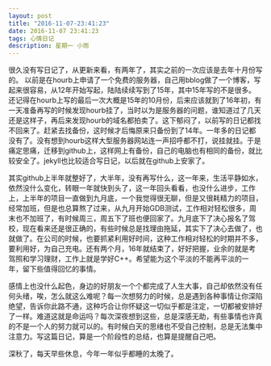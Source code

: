 ```yaml
---
layout: post
title: "2016-11-07-23:41:23"
date: 2016-11-07 23:41:23
tags: 心情日记
description: 星期一 小雨
---
```


很久没有写日记了，从更新来看，有两年了，其实之前的一次应该是去年十月份写的。
以前是在hourb上申请了一个免费的服务器，自己用bblog做了一个博客，写起来很容易，从12年开始写起，陆陆续续写到了15年，其中15年写的不是很多。还记得在hourb上写的最后一次大概是15年的10月份，后来应该就到了16年初，有一天准备再写的时候发现hourb挂了，当时以为是服务器的问题，谁知道过了几天还是这样子，再后来发现hourb的域名都拍卖了。这下郁闷了，以前写的日记都找不回来了。赶紧去找备份，这时候才后悔原来只备份到了14年。一年多的日记都没有了。没有想到hourb这样大型服务器网站连一声招呼都不打，说挂就挂。于是痛定思痛，迁移到github上，这样网上有备份，自己的电脑也有相同的备份，就比较安全了。jekyll也比较适合写日记，以后就在github上安家了。

其实github上半年就整好了，大半年，没有再写什么，这一年来，生活平静如水，依然没什么变化，转眼一年就快到头了，这一年回头看看，也没什么进步，工作上，上半年的项目一直做到九月底，一个我觉得很无聊，但是又很耗精力的项目，经常加班，但是也总算熬了过来，从九月开始GDB测试，工作相对轻松很多，周末也不加班了，有时候周三，周五下了班也便回家了。九月底下了决心报名了驾校，现在看来还是很正确的，有些时候总是找理由拖延，其实下了决心去做了，也就做了。在公司的时候，也要抓紧利用好时间，这种工作相对轻松的时期并不多，要利用好，为自己充电。还有两个月，16年就结束了，好好把握，业余的就是考驾照和学习理财，工作上就是学好C++。希望能为这个平淡的不能再平淡的一年，留下些值得回忆的事情。

感情上也没什么起色，身边的好朋友一个个都完成了人生大事，自己却依然没有任何头绪，唉，怎么就这么难呢？每一次想努力的时候，总是遇到各种事情让你深陷绝望，告诉你此路不通，这种巧合让你怀疑这一切似乎都是注定，一切都被安排好了一样。难道这就是命运吗？每次深夜想到这些，总是深感无助，有些事情也许真的不是一个人的努力就可以的。有时候白天的思绪也不受自己控制，总是无法集中注意力。写这篇日记，算是一个阶段性的总结，也算是提醒自己吧。

深秋了，每天早些休息，今年一年似乎都睡的太晚了。
